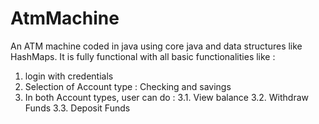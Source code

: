 # AtmMachine
An ATM machine coded in java using core java and data structures like HashMaps. It is fully functional with all basic functionalities like : 
1. login with credentials
2. Selection of Account type : Checking and savings
3. In both Account types, user can do : 
    3.1. View balance
    3.2. Withdraw Funds
    3.3. Deposit Funds
    
    
